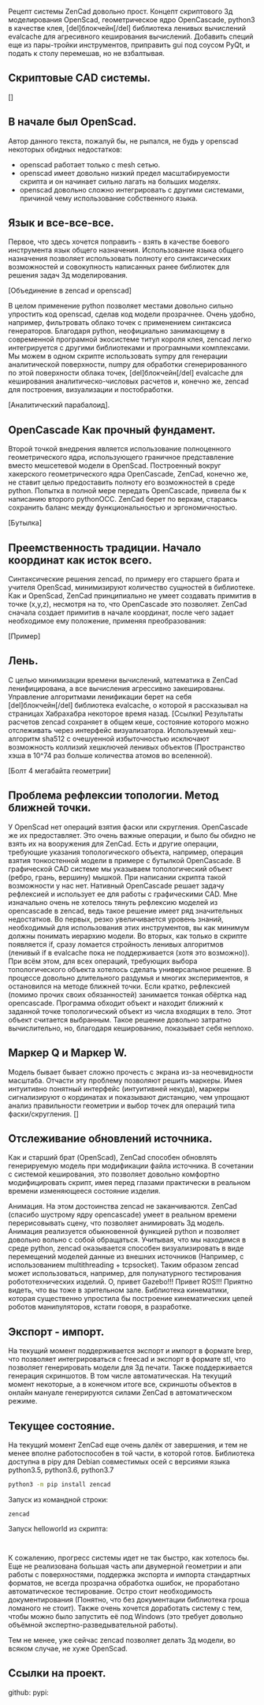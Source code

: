 Рецепт системы ZenCad довольно прост. Концепт скриптового 3д моделирования OpenScad, геометрическое ядро OpenCascade, python3 в качестве клея, [del]блокчейн[/del] библиотека ленивых вычислений evalcache для агресивного кеширования вычислений. Добавить специй еще из пары-тройки инструментов, приправить gui под соусом PyQt, и подать к столу перемешав, но не взбалтывая.

## Скриптовые CAD системы.
[]

## В начале был OpenScad.
Автор данного текста, пожалуй бы, не рыпался, не будь у openscad некоторых обидных недостатков:
- openscad работает только с mesh сетью.
- openscad имеет довольно низкий предел масштабируемости скрипта и он начинает сильно лагать на больших моделях.
- openscad довольно сложно интегрировать с другими системами, причиной чему использование собственного языка.

## Язык и все-все-все.
Первое, что здесь хочется поправить - взять в качестве боевого инструмента язык общего назначения. Использование языка общего назначения позволяет использовать полноту его синтаксических возможностей и совокупность написанных ранее библиотек для решения задач 3д моделирования. 

[Объединение в zencad и openscad]

В целом применение python позволяет местами довольно сильно упростить код openscad, сделав код модели прозрачнее. Очень удобно, например, фильтровать облако точек с применением синтаксиса генераторов. Благодаря python, неофициально занимающему в современной програмной экосистеме титул короля клея, zencad легко интегрируется с другими библиотеками и програмными комплексами. Мы можем в одном скрипте использовать sympy для генерации аналитической поверхности, numpy для обработки сгенерированного по этой поверхности облака точек, [del]блокчейн[/del] evalcache для кеширования аналитическо-числовых расчетов и, конечно же, zencad для построения, визуализации и постобработки. 

[Аналитический парабалоид].

## OpenCascade Как прочный фундамент.
Второй точкой внедрения является использование полноценного геометрического ядра, использующего граничное представление вместо мешсетевой модели в OpenScad. Построенный вокруг хакерского геометрического ядра OpenCascade, ZenCad, конечно же, не ставит целью предоставить полноту его возможностей в среде python. Попытка в полной мере передать OpenCascade, привела бы к написанию второго pythonOCC. ZenCad берет по верхам, стараясь сохранить баланс между функциональностью и эргономичностью. 

[Бутылка]

## Преемственность традиции. Начало координат как исток всего.
Синтаксические решения zencad, по примеру его старшего брата и учителя OpenScad, минимизируют количество сущностей в библиотеке. Как и OpenScad, ZenCad принципиально не умеет создавать примитив в точке (x,y,z), несмотря на то, что OpenCascade это позволяет. ZenCad сначала создает примитив в начале координат, после чего задает необходимое ему положение, применяя преобразования:

[Пример]

## Лень.
С целью минимизации времени вычислений, математика в ZenCad ленифицирована, а все вычисления агрессивно закешированы. Управление алгоритмами ленификации берет на себя [del]блокчейн[/del] библиотека evalcache, о которой я рассказывал на страницах Хабрахабра некоторое время назад. [Ссылки] Результаты расчетов zencad сохраняет в общем кеше, состояние которого можно отслеживать через интерфейс визуализатора. Используемый хеш-алгоритм sha512 с очешуенной избыточностью исключают возможность коллизий хешключей ленивых объектов (Пространство хэша в 10^74 раз больше количества атомов во вселенной).

[Болт 4 мегабайта геометрии]

## Проблема рефлексии топологии. Метод ближней точки.
У OpenScad нет операций взятия фаски или скругления. OpenCascade же их предоставляет. Это очень важные операции, и было бы обидно не взять их на вооружения для ZenCad. Есть и другие операции, требующие указания топологического объекта, например, операция взятия тонкостенной модели в примере с бутылкой OpenCascade. В графической CAD системе мы указываем топологический объект (ребро, грань, вершину) мышкой. При написании скрипта такой возможности у нас нет. Нативный OpenCascade решает задачу рефлексией и использует ее для работы с графическими CAD. Мне изначально очень не хотелось тянуть рефлексию моделей из opencascade в zencad, ведь такое решение имеет ряд значительных недостатков. Во первых, резко увеличивается уровень знаний, необходимый для использования этих инструментов, вы как минимум должны понимать иерархию модели. Во вторых, как только в скрипте появляется if, сразу ломается стройность ленивых алгоритмов (ленивый if в evalcache пока не поддерживается (хотя это возможно)). При всём этом, для всех операций, требующих выбора топологического объекта хотелось сделать универсальное решение. В процессе довольно длительного раздумья и многих экспериментов, я остановился на методе ближней точки. Если кратко, рефлексией (помимо прочих своих обязанностей) занимается тонкая обёртка над opencascade. Программа обходит объект и находит ближний к заданной точке топологический объект из числа входящих в тело. Этот объект считается выбранным. Такое решение довольно затратно вычислительно, но, благодаря кешированию, показывает себя неплохо. 

## Маркер Q и Маркер W.
Модель бывает бывает сложно прочесть с экрана из-за неочевидности масштаба. Отчасти эту проблему позволяют решить маркеры. Имея интуитивно понятный интерфейс (интуитивней некуда), маркеры сигнализируют о кординатах и показывают дистанцию, чем упрощают анализ правильности геометрии и выбор точек для операций типа фаски/скругления. 
[]

## Отслеживание обновлений источника.
Как и старший брат (OpenScad), ZenCad способен обновлять генерируемую модель при модификации файла источника. В сочетании с системой кеширования, это позволяет довольно комфортно модифицировать скрипт, имея перед глазами практически в реальном времени изменяющееся состояние изделия.

Анимация.
На этом достоинства zencad не заканчиваются. 
ZenCad (спасибо шустрому ядру opencascade) умеет в реальном времени перерисовывать сцену, что позволяет анимировать 3д модель. Анимация реализуется обыкновенной функцией python и позволяет довольно вольно с собой обращаться. Учитывая, что мы находимся в среде python, zencad оказывается способен визуализировать в виде перемещений моделей данные из внешних источников (Например, с использованием multithreading + tcpsocket). Таким образом zencad может использоваться, например, для полунатурного тестирования робототехнических изделий. О, привет Gazebo!!! Привет ROS!!! Приятно видеть, что вы тоже в зрительном зале. Библиотека кинематики, которая существенно упростила бы построение кинематических цепей роботов манипуляторов, кстати говоря, в разработке.

## Экспорт - импорт.
На текущий момент поддерживается экспорт и импорт в формате brep, что позволяет интегрироваться с freecad и экспорт в формате stl, что позволяет генерировать модели для 3д печати. Также поддерживается генерация скриншотов. В том числе автоматическая. На текущий момент некоторые, а в конечном итоге все, скриншоты объектов в онлайн мануале генерируются силами ZenCad в автоматическом режиме. 

## Текущее состояние. 
На текущий момент ZenCad еще очень далёк от завершения, и тем не менее вполне работоспособен в той части, в которой готов.
Библиотека доступна в pipy для Debian совместимых осей с версиями языка python3.5, python3.6, python3.7
```sh
python3 -m pip install zencad 
```

Запуск из командной строки:
```python3
zencad 
```

Запуск helloworld из скрипта:
```python3
 
```

К сожалению, прогресс системы идет не так быстро, как хотелось бы. Еще не реализована большая часть апи двумерной геометрии и апи работы с поверхностями, поддержка экспорта и импорта стандартных форматов, не всегда прозрачна обработка ошибок, не проработано автоматическое тестирование. Остро стоит необходимость документирования (Понятно, что без документации библиотека гроша ломаного не стоит). Также очень хочется доработать систему с тем, чтобы можно было запустить её под Windows (это требует довольно объёмной экспертно-разведывательной работы).

Тем не менее, уже сейчас zencad позволяет делать 3д модели, во всяком случае, не хуже OpenScad.

## Ссылки на проект.
github:
pypi: